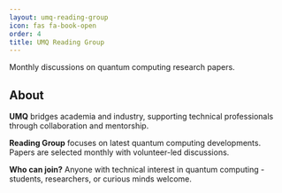 ```yaml
---
layout: umq-reading-group
icon: fas fa-book-open
order: 4
title: UMQ Reading Group
---
```


Monthly discussions on quantum computing research papers.

## About

**UMQ** bridges academia and industry, supporting technical professionals through collaboration and mentorship.

**Reading Group** focuses on latest quantum computing developments. Papers are selected monthly with volunteer-led discussions.

**Who can join?** Anyone with technical interest in quantum computing - students, researchers, or curious minds welcome.
